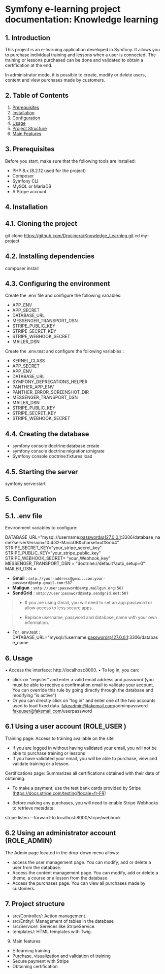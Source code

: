 # Symfony e-learning project documentation: Knowledge learning

## 1. Introduction

This project is an e-learning application developed in
Symfony. It allows you to purchase individual training and lessons when a user is connected. The training or lessons purchased can be done and validated to obtain a certification at the end.

In administrator mode, it is possible to create, modify or delete users, content and view purchases made by customers.

## 2. Table of Contents

1. [Prerequisites](#prerequisites)
2. [Installation](#installation)
3. [Configuration](#configuration)
4. [Usage](#usage)
5. [Project Structure](#project-structure)
6. [Main Features](#main-features)

## 3. Prerequisites

Before you start, make sure that the following tools are
installed:
- PHP 8.x (8.2.12 used for the project)
- Composer
- Symfony CLI
- MySQL or MariaDB
- A Stripe account

## 4. Installation

## 4.1. Cloning the project

git clone https://github.com/Drocinera/Knowledge_Learning.git
cd my-project

## 4.2. Installing dependencies

composer install

## 4.3. Configuring the environment

Create the .env file and configure the following variables:

- APP_ENV 
- APP_SECRET 
- DATABASE_URL 
- MESSENGER_TRANSPORT_DSN 
- STRIPE_PUBLIC_KEY 
- STRIPE_SECRET_KEY 
- STRIPE_WEBHOOK_SECRET 
- MAILER_DSN 

Create the .env.test and configure the following variables :

- KERNEL_CLASS 
- APP_SECRET 
- APP_ENV 
- DATABASE_URL 
- SYMFONY_DEPRECATIONS_HELPER 
- PANTHER_APP_ENV 
- PANTHER_ERROR_SCREENSHOT_DIR 
- MESSENGER_TRANSPORT_DSN 
- MAILER_DSN 
- STRIPE_PUBLIC_KEY 
- STRIPE_SECRET_KEY 
- STRIPE_WEBHOOK_SECRET 

## 4.4. Creating the database

- symfony console doctrine:database:create
- symfony console doctrine:migrations:migrate
- Symfony console doctrine:fixtures:load

## 4.5. Starting the server

symfony serve:start

## 5. Configuration
## 5.1. .env file

Environment variables to configure:

DATABASE_URL="mysql://username:password@127.0.0.1:3306/database_name?serverVersion=10.4.32-MariaDB&charset=utf8mb4"
STRIPE_SECRET_KEY="your_stripe_secret_key"
STRIPE_PUBLIC_KEY="your_stripe_public_key"
STRIPE_WEBHOOK_SECRET= "your_Webhook_key"
MESSENGER_TRANSPORT_DSN = "doctrine://default?auto_setup=0"
MAILER_DSN =
- **Gmail** : `smtp://your-address@gmail.com:your-password@smtp.gmail.com:587`
- **Mailgun** : `smtp://user:password@smtp.mailgun.org:587`
- **SendGrid** : `smtp://user:password@smtp.sendgrid.net:587`

> - If you are using Gmail, you will need to set an app password or allow access to less secure apps.

> - Replace username, password and database_name with your own information.

- For .env.test : 
DATABASE_URL="mysql://username:password@127.0.0.1:3306/database_name

## 6. Usage

• Access the interface: http://localhost:8000.
• To log in, you can:
- click on "register" and enter a valid email address and password (you must be able to receive a confirmation email to validate your account. You can override this rule by going directly through the database and modifying "is active")
- Or you can directly click on "log in" and enter one of the two accounts used to load fixed data.
fakeadmin@fakemail.com/adminpassword
fakeuser@fakemail.com/userpassword

## 6.1 Using a user account (ROLE_USER )

Training page: Access to training available on the site

- If you are logged in without having validated your email, you will not be able to purchase training or lessons
- If you have validated your email, you will be able to purchase, view and validate training or a lesson.

Certifications page: Summarizes all certifications obtained with their date of obtaining.

- To make a payment, use the test bank cards provided by Stripe (https://docs.stripe.com/testing?locale=fr-FR)

- Before making any purchases, you will need to enable Stripe Webhooks to retrieve metadata:

stripe listen --forward-to localhost:8000/stripe/webhook

## 6.2 Using an administrator account (ROLE_ADMIN)

The Admin page located in the drop-down menu allows:

- access the user management page. You can modify, add or delete a user from the database.
- Access the content management page. You can modify, add or delete a theme, a course or a lesson from the database
- Access the purchases page. You can view all purchases made by customers.

## 7. Project structure

- src/Controller/: Action management.
- src/Entity/: Management of tables in the database
- src/Service/: Services like StripeService.
- templates/: HTML templates with Twig.

9. Main features

- E-learning training
- Purchase, visualization and validation of training
- Secure payment with Stripe
- Obtaining certification
